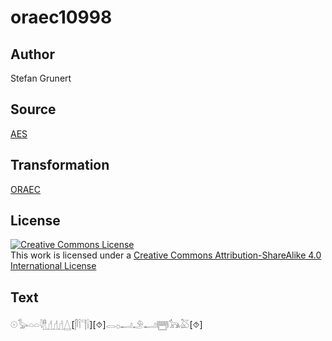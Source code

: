 # oraec10998

## Author

Stefan Grunert

## Source

[AES](https://github.com/simondschweitzer/aes)

## Transformation

[ORAEC](https://oraec.github.io/)

## License

<a rel="license" href="http://creativecommons.org/licenses/by-sa/4.0/"><img alt="Creative Commons License" style="border-width:0" src="https://i.creativecommons.org/l/by-sa/4.0/88x31.png" /></a><br />This work is licensed under a <a rel="license" href="http://creativecommons.org/licenses/by-sa/4.0/">Creative Commons Attribution-ShareAlike 4.0 International License</a>

## Text

𓇳𓅭𓏏𓏏𓇋𓊽𓊨𓊨𓊨𓉴[𓋴𓌉𓊹𓍛][⯑]𓂋𓊪𓂝𓄂𓂝𓉪𓃥𓅷[⯑]<br>
